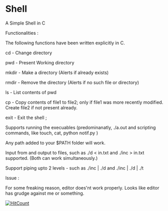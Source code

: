# Shell
A Simple Shell in C

Functionalities :

The following functions have been written explicitly in C.

cd - Change directory

pwd - Present Working directory

mkdir - Make a directory (Alerts if already exists)

rmdir - Remove the directory (Alerts if no such file or directory)

ls - List contents of pwd

cp - Copy contents of file1 to file2; only if file1 was more recently modified. Create file2 if not present already.

exit - Exit the shell ;

Supports running the execuables (predominanatly, ./a.out and scripting commands, like touch, cat, python notif.py )

Any path added to your $PATH folder will work. 

Input from and output to files, such as ./d < in.txt and ./inc > in.txt supported. (Both can work simultaneously.)

Support piping upto 2 levels - such as ./inc | ./d and ./inc | ./d | ./t

Issue :

For some freaking reason, editor does'nt work properly. Looks like editor has grudge against me or something.

[![HitCount](http://hits.dwyl.io/Poojadj/Shell.svg)](http://hits.dwyl.io/Poojadj/Shell)
